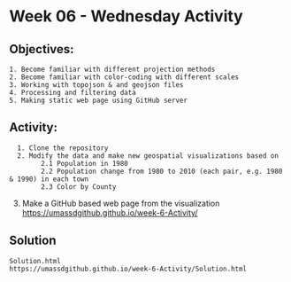 # Week 06 - Wednesday Activity

## Objectives: 
    1. Become familiar with different projection methods
    2. Become familiar with color-coding with different scales
    3. Working with topojson & and geojson files
    4. Processing and filtering data
    5. Making static web page using GitHub server

## Activity:
      1. Clone the repository
      2. Modify the data and make new geospatial visualizations based on
            2.1 Population in 1980
            2.2 Population change from 1980 to 2010 (each pair, e.g. 1980 & 1990) in each town
            2.3 Color by County
  3. Make a GitHub based web page from the visualization
  https://umassdgithub.github.io/week-6-Activity/
  
## Solution
    Solution.html
    https://umassdgithub.github.io/week-6-Activity/Solution.html
